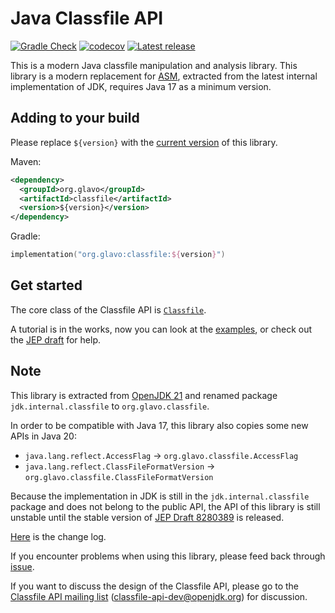 # Java Classfile API

[![Gradle Check](https://github.com/Glavo/classfile/actions/workflows/check.yml/badge.svg)](https://github.com/Glavo/classfile/actions/workflows/check.yml)
[![codecov](https://codecov.io/gh/Glavo/classfile/branch/main/graph/badge.svg?token=O9EUO58YKZ)](https://codecov.io/gh/Glavo/classfile)
[![Latest release](https://img.shields.io/maven-central/v/org.glavo/classfile)](https://github.com/Glavo/classfile/releases/latest)

This is a modern Java classfile manipulation and analysis library.
This library is a modern replacement for [ASM](https://asm.ow2.io/), extracted from the latest internal implementation of JDK,
requires Java 17 as a minimum version.

## Adding to your build

Please replace `${version}` with the [current version](https://github.com/Glavo/classfile/releases) of this library.

Maven:
```xml
<dependency>
  <groupId>org.glavo</groupId>
  <artifactId>classfile</artifactId>
  <version>${version}</version>
</dependency>
```

Gradle:
```kotlin
implementation("org.glavo:classfile:${version}")
```

## Get started

The core class of the Classfile API is [`Classfile`](src/main/java/org/glavo/classfile/Classfile.java).

A tutorial is in the works, now you can look at the [examples](src/examples/java), or check out the [JEP draft](https://openjdk.org/jeps/8280389) for help.

## Note

This library is extracted from [OpenJDK 21](https://github.com/openjdk/jdk/commit/4655b790d0b39b4ddabde78d7b3eed196b1152ed)
and renamed package `jdk.internal.classfile` to `org.glavo.classfile`.

In order to be compatible with Java 17, this library also copies some new APIs in Java 20:

* `java.lang.reflect.AccessFlag` -> `org.glavo.classfile.AccessFlag`
* `java.lang.reflect.ClassFileFormatVersion` -> `org.glavo.classfile.ClassFileFormatVersion`

Because the implementation in JDK is still in the `jdk.internal.classfile`
package and does not belong to the public API, the API of this library is still unstable
until the stable version of [JEP Draft 8280389](https://openjdk.org/jeps/8280389) is released.

[Here](CHANGELOG.md) is the change log.  

If you encounter problems when using this library, please feed back through [issue](https://github.com/Glavo/classfile/issues).

If you want to discuss the design of the Classfile API, please go to the [Classfile API mailing list](https://mail.openjdk.org/mailman/listinfo/classfile-api-dev) (classfile-api-dev@openjdk.org) for discussion.
